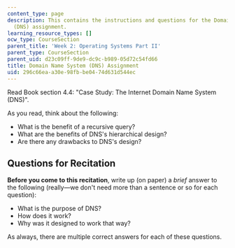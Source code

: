 ```yaml
---
content_type: page
description: This contains the instructions and questions for the Domain Name System
  (DNS) assignment.
learning_resource_types: []
ocw_type: CourseSection
parent_title: 'Week 2: Operating Systems Part II'
parent_type: CourseSection
parent_uid: d23c09ff-9de9-dc9c-b989-05d72c54fd66
title: Domain Name System (DNS) Assignment
uid: 296c66ea-a30e-98fb-be04-74d631d544ec
---
```


Read Book section 4.4: "Case Study: The Internet Domain Name System (DNS)".

As you read, think about the following:

*   What is the benefit of a recursive query?
*   What are the benefits of DNS's hierarchical design?
*   Are there any drawbacks to DNS's design?

Questions for Recitation
------------------------

**Before you come to this recitation**, write up (on paper) a _brief_ answer to the following (really—we don't need more than a sentence or so for each question):

*   What is the purpose of DNS?
*   How does it work?
*   Why was it designed to work that way?

As always, there are multiple correct answers for each of these questions.
